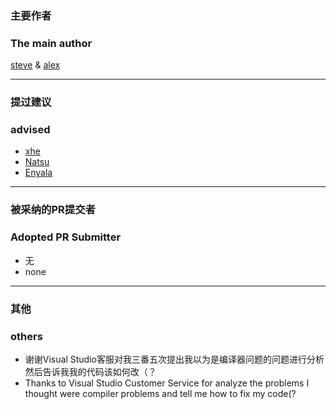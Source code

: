 ### 主要作者  
### The main author  
[steve](https://steve02081504.github.io/about) & [alex](https://github.com/alex0125z)  

_______

### 提过建议  
### advised  
  
- [xhe](https://github.com/xhebox)  
- [Natsu](https://github.com/akemimadoka)  
- [Enyala](https://github.com/BearJean)  

_______

### 被采纳的PR提交者  
### Adopted PR Submitter  
  
- 无  
- none  

_______

### 其他
### others  
  
- 谢谢Visual Studio客服对我三番五次提出我以为是编译器问题的问题进行分析然后告诉我我的代码该如何改（？  
- Thanks to Visual Studio Customer Service for analyze the problems I thought were compiler problems and tell me how to fix my code(?  
